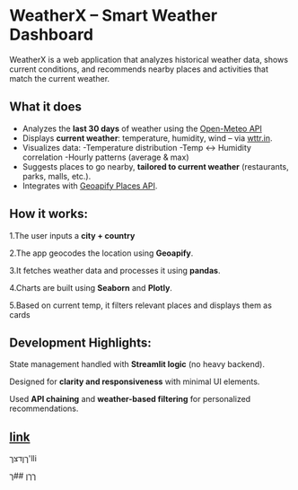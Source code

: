 # WeatherX – Smart Weather Dashboard

WeatherX is a web application that analyzes historical weather data, shows current conditions, and recommends nearby places and activities that match the current weather.

 ## What it does
- Analyzes the **last 30 days** of weather using the [Open-Meteo API](https://open-meteo.com/)
- Displays **current weather**: temperature, humidity, wind – via [wttr.in](https://wttr.in).
- Visualizes data:
-Temperature distribution
-Temp ↔ Humidity correlation
-Hourly patterns (average & max)
- Suggests places to go nearby, **tailored to current weather** (restaurants, parks, malls, etc.).
- Integrates with  [Geoapify Places API](https://www.geoapify.com/places-api).


 ## How it works:
1.The user inputs a **city + country**

2.The app geocodes the location using **Geoapify**.

3.It fetches weather data and processes it using **pandas**.

4.Charts are built using **Seaborn** and **Plotly**.

5.Based on current temp, it filters relevant places and displays them as cards



## Development Highlights:
State management handled with **Streamlit logic** (no heavy backend).

Designed for **clarity and responsiveness** with minimal UI elements.

Used **API chaining** and **weather-based filtering** for personalized recommendations.

## [link](https://yaelweisman-weather-main-klvytg.streamlit.app/)

ךןדצך'lli

 ךךן
##ך





